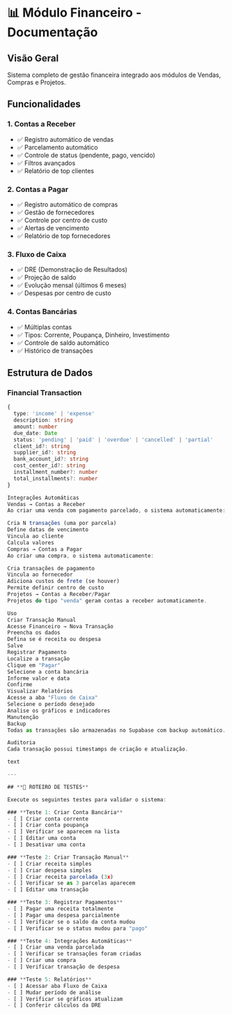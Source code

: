 # 📊 Módulo Financeiro - Documentação

## Visão Geral

Sistema completo de gestão financeira integrado aos módulos de Vendas, Compras e Projetos.

## Funcionalidades

### 1. Contas a Receber
- ✅ Registro automático de vendas
- ✅ Parcelamento automático
- ✅ Controle de status (pendente, pago, vencido)
- ✅ Filtros avançados
- ✅ Relatório de top clientes

### 2. Contas a Pagar
- ✅ Registro automático de compras
- ✅ Gestão de fornecedores
- ✅ Controle por centro de custo
- ✅ Alertas de vencimento
- ✅ Relatório de top fornecedores

### 3. Fluxo de Caixa
- ✅ DRE (Demonstração de Resultados)
- ✅ Projeção de saldo
- ✅ Evolução mensal (últimos 6 meses)
- ✅ Despesas por centro de custo

### 4. Contas Bancárias
- ✅ Múltiplas contas
- ✅ Tipos: Corrente, Poupança, Dinheiro, Investimento
- ✅ Controle de saldo automático
- ✅ Histórico de transações

## Estrutura de Dados

### Financial Transaction
```typescript
{
  type: 'income' | 'expense'
  description: string
  amount: number
  due_date: Date
  status: 'pending' | 'paid' | 'overdue' | 'cancelled' | 'partial'
  client_id?: string
  supplier_id?: string
  bank_account_id?: string
  cost_center_id?: string
  installment_number?: number
  total_installments?: number
}

Integrações Automáticas
Vendas → Contas a Receber
Ao criar uma venda com pagamento parcelado, o sistema automaticamente:

Cria N transações (uma por parcela)
Define datas de vencimento
Vincula ao cliente
Calcula valores
Compras → Contas a Pagar
Ao criar uma compra, o sistema automaticamente:

Cria transações de pagamento
Vincula ao fornecedor
Adiciona custos de frete (se houver)
Permite definir centro de custo
Projetos → Contas a Receber/Pagar
Projetos do tipo "venda" geram contas a receber automaticamente.

Uso
Criar Transação Manual
Acesse Financeiro → Nova Transação
Preencha os dados
Defina se é receita ou despesa
Salve
Registrar Pagamento
Localize a transação
Clique em "Pagar"
Selecione a conta bancária
Informe valor e data
Confirme
Visualizar Relatórios
Acesse a aba "Fluxo de Caixa"
Selecione o período desejado
Analise os gráficos e indicadores
Manutenção
Backup
Todas as transações são armazenadas no Supabase com backup automático.

Auditoria
Cada transação possui timestamps de criação e atualização.

text

---

## **🧪 ROTEIRO DE TESTES**

Execute os seguintes testes para validar o sistema:

### **Teste 1: Criar Conta Bancária**
- [ ] Criar conta corrente
- [ ] Criar conta poupança
- [ ] Verificar se aparecem na lista
- [ ] Editar uma conta
- [ ] Desativar uma conta

### **Teste 2: Criar Transação Manual**
- [ ] Criar receita simples
- [ ] Criar despesa simples
- [ ] Criar receita parcelada (3x)
- [ ] Verificar se as 3 parcelas aparecem
- [ ] Editar uma transação

### **Teste 3: Registrar Pagamentos**
- [ ] Pagar uma receita totalmente
- [ ] Pagar uma despesa parcialmente
- [ ] Verificar se o saldo da conta mudou
- [ ] Verificar se o status mudou para "pago"

### **Teste 4: Integrações Automáticas**
- [ ] Criar uma venda parcelada
- [ ] Verificar se transações foram criadas
- [ ] Criar uma compra
- [ ] Verificar transação de despesa

### **Teste 5: Relatórios**
- [ ] Acessar aba Fluxo de Caixa
- [ ] Mudar período de análise
- [ ] Verificar se gráficos atualizam
- [ ] Conferir cálculos da DRE

